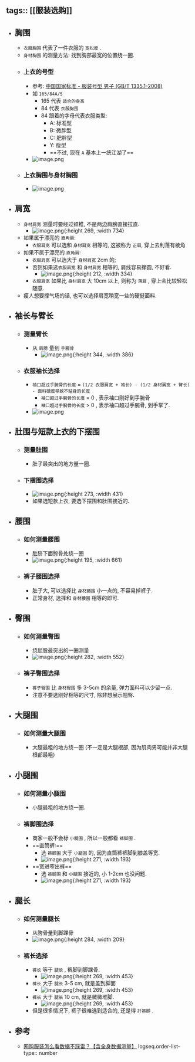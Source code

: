 tags:: [[服装选购]]
---

- ## 胸围
	- `衣服胸围` 代表了一件衣服的 `宽松度` .
	- `身材胸围` 的测量方法: 找到胸部最宽的位置绕一圈.
	- ### 上衣的号型
		- 参考: [中国国家标准 - 服装号型 男子 (GB/T 1335.1-2008)](https://openstd.samr.gov.cn/bzgk/gb/newGbInfo?hcno=EC87D6B2262ABDCFD055989D2C9DCC9F)
		- 如 `165/84A/S`
			- 165 代表 `适合的身高`
			- 84 代表 `衣服胸围`
			- 84 跟着的字母代表衣服类型:
				- A: 标准型
				- B: 微胖型
				- C: 肥胖型
				- Y: 瘦型
				- ==不过, 现在 `A` 基本上一统江湖了==
		- ![image.png](../assets/image_1758470183306_0.png)
	- ### 上衣胸围与身材胸围
		- ![image.png](../assets/image_1758563273359_0.png)
- ## 肩宽
	- `身材肩宽` 测量时要经过颈椎, 不是两边肩膀直接拉直.
		- ![image.png](../assets/image_1758563893917_0.png){:height 269, :width 734}
	- 如果属于漂亮的 `直角肩`:
		- `衣服肩宽` 可以选和 `身材肩宽` 相等的, 这被称为 `正肩`, 穿上去利落有棱角
	- 如果不属于漂亮的 `直角肩`:
		- `衣服肩宽` 可以选大于 `身材肩宽` 2cm 的;
		- 否则如果选`衣服肩宽` 和 `身材肩宽` 相等的, 肩线容易撑圆, 不好看.
			- ![image.png](../assets/image_1758564177364_0.png){:height 212, :width 334}
		- `衣服肩宽` 如果比 `身材肩宽` 大 10cm 以上, 则称为 `落肩` , 穿上会比较轻松随意.
	- 瘦人想要撑气场的话, 也可以选择肩宽稍宽一些的硬挺面料.
- ## 袖长与臂长
	- ### 测量臂长
		- 从 `肩膀` 量到 `手腕骨`
			- ![image.png](../assets/image_1758564424760_0.png){:height 344, :width 386}
	- ### 衣服袖长选择
		- `袖口超过手腕骨的长度` = `(1/2 衣服肩宽 + 袖长) - (1/2 身材肩宽 + 臂长) - 面料硬度导致不贴身的长度`
			- `袖口超过手腕骨的长度` = 0 , 表示袖口刚好到手腕骨
			- `袖口超过手腕骨的长度` > 0 , 表示袖口超过手腕骨, 到手掌了.
		- ![image.png](../assets/image_1758564747936_0.png)
- ## 肚围与短款上衣的下摆围
	- ### 测量肚围
		- 肚子最突出的地方量一圈.
	- ### 下摆围选择
		- ![image.png](../assets/image_1758564975565_0.png){:height 273, :width 431}
		- 如果选短款上衣, 要选下摆围和肚围接近的.
- ## 腰围
	- ### 如何测量腰围
		- 肚脐下面胯骨处绕一圈
		- ![image.png](../assets/image_1758565559477_0.png){:height 195, :width 661}
	- ### 裤子腰围选择
		- 肚子大, 可以选择比 `身材腰围` 小一点的, 不容易掉裤子.
		- 正常身材, 选择和 `身材腰围` 相等的即可.
- ## 臀围
	- ### 如何测量臀围
		- 绕屁股最突出的一圈测量
		- ![image.png](../assets/image_1758565814750_0.png){:height 282, :width 552}
	- ### 裤子臀围选择
		- `裤子臀围` 比 `身材臀围` 多 3-5cm 的余量, 弹力面料可以少留一点.
		- 注意不要选刚好相等的尺寸, 除非想展示翘臀.
- ## 大腿围
	- ### 如何测量大腿围
		- 大腿最粗的地方绕一圈 (不一定是大腿根部, 因为肌肉男可能并非大腿根部最粗)
- ## 小腿围
	- ### 如何测量小腿围
		- 小腿最粗的地方绕一圈.
	- ### 裤脚围选择
		- 商家一般不会标 `小腿围` , 所以一般都看 `裤脚围` .
		- ==直筒裤:==
			- 选 `裤脚围` 大于 `小腿围` 的, 因为直筒裤裤脚到膝盖等宽.
			- ![image.png](../assets/image_1758566641534_0.png){:height 271, :width 193}
		- ==宽进窄出裤==
			- 选 `裤脚围` 和 `小腿围` 接近的, 小 1-2cm 也没问题.
			- ![image.png](../assets/image_1758566700487_0.png){:height 271, :width 193}
- ## 腿长
	- ### 如何测量腿长
		- 从胯骨量到脚踝骨
		- ![image.png](../assets/image_1758566862304_0.png){:height 284, :width 209}
	- ### 裤长选择
		- `裤长` 等于 `腿长` , 裤脚到脚踝骨.
			- ![image.png](../assets/image_1758567430356_0.png){:height 269, :width 453}
		- `裤长` 大于 `腿长`  3-5 cm, 就是盖到脚面
			- ![image.png](../assets/image_1758567445384_0.png){:height 269, :width 453}
		- `裤长` 大于 `腿长`  10 cm, 就是微微堆脚.
			- ![image.png](../assets/image_1758567514116_0.png){:height 269, :width 453}
		- 但是很多情况下, 裤子很难选到适合的, 还是得 `扦裤脚` .
- ## 参考
	- [网购服装怎么看数据不踩雷？【含全身数据测量】](https://www.bilibili.com/video/BV17p4y1Z7Az/?vd_source=f1fbb083ddef12dcff3388779faac201)
	  logseq.order-list-type:: number